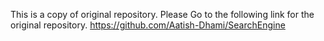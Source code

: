 This is a copy of original repository.
Please Go to the following link for the original repository.
https://github.com/Aatish-Dhami/SearchEngine
